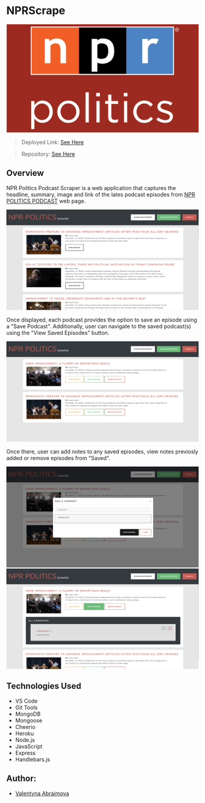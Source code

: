 # NPRScrape
![](public/css/img/npr.png)


> Deployed Link: [See Here](https://warm-sea-39546.herokuapp.com/)

> Repository: [See Here](https://github.com/Abraval/NPRScrape)



## Overview

NPR Politics Podcast Scraper is a web application that captures the headline, summary, image and link of the lates podcast episodes from [NPR POLITICS PODCAST](https://www.npr.org/podcasts/510310/npr-politics-podcast) web page.

![](public/css/img/1.png)


Once displayed, each podcast provides the option to save an episode using a "Save Podcast". Additionally, user can navigate to the saved podcast(s) using the "View Saved Episodes" button.

![](public/css/img/2.png)


Once there, user can add notes to any saved episodes, view notes previosly added or remove episodes from "Saved".

![](public/css/img/3.png)
![](public/css/img/4.png)


## Technologies Used

- VS Code
- Git Tools
- MongoDB
- Mongoose
- Cheerio
- Heroku
- Node.js
- JavaScript
- Express
- Handlebars.js

## Author:


- [Valentyna Abraimova](https://abraval.github.io/MainPortfolio)


